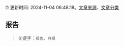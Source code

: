 :alarm_clock: 更新时间: 2024-11-04 06:48:18。[文章来源](/README.md)、[文章分类](/TAGS.md)

## 报告


> 关键字：`报告`、`月报`



